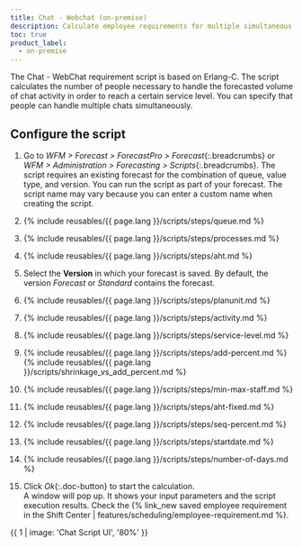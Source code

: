 ```yaml
---
title: Chat - Webchat (on-premise)
description: Calculate employee requirements for multiple simultaneous chats.
toc: true
product_label:
  - on-premise
---
```


The Chat - WebChat requirement script is based on Erlang-C. The script calculates the number of people necessary to handle the forecasted volume of chat activity in order to reach a certain service level. You can specify that people can handle multiple chats simultaneously.

## Configure the script

1. Go to _WFM > Forecast > ForecastPro > Forecast_{:.breadcrumbs} or _WFM > Administration > Forecasting > Scripts_{:.breadcrumbs}. The script requires an existing forecast for the combination of queue, value type, and version. You can run the script as part of your forecast. The script name may vary because you can enter a custom name when creating the script.
2. {% include reusables/{{ page.lang }}/scripts/steps/queue.md %}
3. {% include reusables/{{ page.lang }}/scripts/steps/processes.md %}
4. {% include reusables/{{ page.lang }}/scripts/steps/aht.md %}
5. Select the **Version** in which your forecast is saved. By default, the version _Forecast_ or _Standard_ contains the forecast.
6. {% include reusables/{{ page.lang }}/scripts/steps/planunit.md %}
7. {% include reusables/{{ page.lang }}/scripts/steps/activity.md %}
8. {% include reusables/{{ page.lang }}/scripts/steps/service-level.md %}
9. {% include reusables/{{ page.lang }}/scripts/steps/add-percent.md %}
   {% include reusables/{{ page.lang }}/scripts/shrinkage_vs_add_percent.md %}

10. {% include reusables/{{ page.lang }}/scripts/steps/min-max-staff.md %}
11. {% include reusables/{{ page.lang }}/scripts/steps/aht-fixed.md %}
12. {% include reusables/{{ page.lang }}/scripts/steps/seq-percent.md %}
13. {% include reusables/{{ page.lang }}/scripts/steps/startdate.md %}
14. {% include reusables/{{ page.lang }}/scripts/steps/number-of-days.md %}
15. Click _Ok_{:.doc-button} to start the calculation.<br>
  A window will pop up. It shows your input parameters and the script execution results. Check the {% link_new saved employee requirement in the Shift Center | features/scheduling/employee-requirement.md %}.

{{ 1 | image: 'Chat Script UI', '80%' }}
